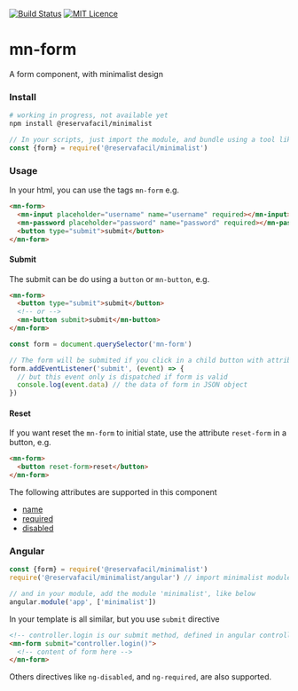 [![Build Status](https://travis-ci.org/reserva-facil/minimalist.svg?branch=master)](https://travis-ci.org/reserva-facil/minimalist)
[![MIT Licence](https://badges.frapsoft.com/os/mit/mit.svg?v=103)](https://opensource.org/licenses/mit-license.php)

# mn-form

A form component, with minimalist design

### Install

```sh
# working in progress, not available yet
npm install @reservafacil/minimalist
```

```js
// In your scripts, just import the module, and bundle using a tool like webpack, or browserify
const {form} = require('@reservafacil/minimalist')
```


### Usage

In your html, you can use the tags `mn-form` e.g.

```html
<mn-form>
  <mn-input placeholder="username" name="username" required></mn-input>
  <mn-password placeholder="password" name="password" required></mn-password>
  <button type="submit">submit</button>
</mn-form>
```

#### Submit

The submit can be do using a `button` or `mn-button`, e.g.

```html
<mn-form>
  <button type="submit">submit</button>
  <!-- or -->
  <mn-button submit>submit</mn-button>
</mn-form>
```

```js
const form = document.querySelector('mn-form')

// The form will be submited if you click in a child button with attribute submit, or type enter in a input
form.addEventListener('submit', (event) => {
  // but this event only is dispatched if form is valid
  console.log(event.data) // the data of form in JSON object
})
```


#### Reset

If you want reset the `mn-form` to initial state, use the attribute `reset-form` in a button, e.g.

```html
<mn-form>
  <button reset-form>reset</button>
</mn-form>
```

The following attributes are supported in this component

- [name](http://www.w3schools.com/tags/att_input_name.asp)
- [required](http://www.w3schools.com/tags/att_input_required.asp)
- [disabled](http://www.w3schools.com/tags/att_input_disabled.asp)


### Angular

```js
const {form} = require('@reservafacil/minimalist')
require('@reservafacil/minimalist/angular') // import minimalist module

// and in your module, add the module 'minimalist', like below
angular.module('app', ['minimalist'])
```

In your template is all similar, but you use `submit` directive

```html
<!-- controller.login is our submit method, defined in angular controller -->
<mn-form submit="controller.login()">
  <!-- content of form here -->
</mn-form>
```

Others directives like `ng-disabled`, and `ng-required`, are also supported.
